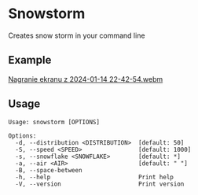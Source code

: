 # Snowstorm
Creates snow storm in your command line 

## Example
[Nagranie ekranu z 2024-01-14 22-42-54.webm](https://github.com/JustFoxx/snowstorm/assets/73485099/d6b61ba7-555e-48b2-858c-abb9a53f94e3)

## Usage
```
Usage: snowstorm [OPTIONS]

Options:
  -d, --distribution <DISTRIBUTION>  [default: 50]
  -S, --speed <SPEED>                [default: 1000]
  -s, --snowflake <SNOWFLAKE>        [default: *]
  -a, --air <AIR>                    [default: " "]
  -B, --space-between                
  -h, --help                         Print help
  -V, --version                      Print version
```
